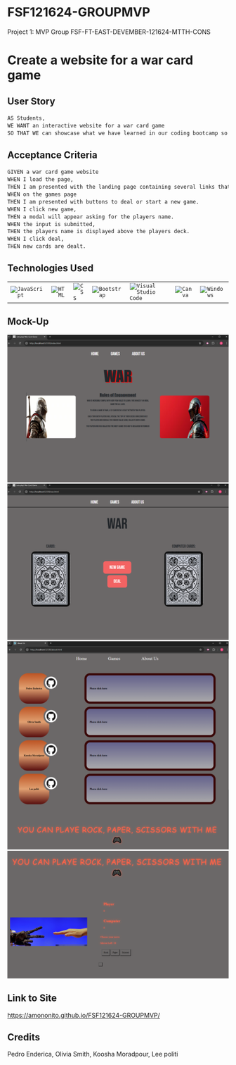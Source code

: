 # FSF121624-GROUPMVP

Project 1: MVP Group FSF-FT-EAST-DEVEMBER-121624-MTTH-CONS

# Create a website for a war card game

## User Story

```md
AS Students,
WE WANT an interactive website for a war card game
SO THAT WE can showcase what we have learned in our coding bootcamp so far.
```

## Acceptance Criteria

```md
GIVEN a war card game website
WHEN I load the page,
THEN I am presented with the landing page containing several links that direct to Home, Games, and About Us pages.
WHEN on the games page
THEN I am presented with buttons to deal or start a new game.
WHEN I click new game,
THEN a modal will appear asking for the players name.
WHEN the input is submitted,
THEN the players name is displayed above the players deck.
WHEN I click deal,
THEN new cards are dealt.
```

## Technologies Used

<div >
	<table>
		<tr>
			<td><code><img width="50" src="https://raw.githubusercontent.com/marwin1991/profile-technology-icons/refs/heads/main/icons/javascript.png" alt="JavaScript" title="JavaScript"/></code></td>
			<td><code><img width="50" src="https://raw.githubusercontent.com/marwin1991/profile-technology-icons/refs/heads/main/icons/html.png" alt="HTML" title="HTML"/></code></td>
			<td><code><img width="50" src="https://raw.githubusercontent.com/marwin1991/profile-technology-icons/refs/heads/main/icons/css.png" alt="CSS" title="CSS"/></code></td>
			<td><code><img width="50" src="https://raw.githubusercontent.com/marwin1991/profile-technology-icons/refs/heads/main/icons/bootstrap.png" alt="Bootstrap" title="Bootstrap"/></code></td>
			<td><code><img width="50" src="https://raw.githubusercontent.com/marwin1991/profile-technology-icons/refs/heads/main/icons/visual_studio_code.png" alt="Visual Studio Code" title="Visual Studio Code"/></code></td>
			<td><code><img width="50" src="https://raw.githubusercontent.com/marwin1991/profile-technology-icons/refs/heads/main/icons/canva.png" alt="Canva" title="Canva"/></code></td>
			<td><code><img width="50" src="https://raw.githubusercontent.com/marwin1991/profile-technology-icons/refs/heads/main/icons/windows.png" alt="Windows" title="Windows"/></code></td>
		</tr>
	</table>
</div>

## Mock-Up

<img src="./Media/war_home.PNG">
<img src="./Media/war_game.PNG">
<img src="./Media/war_aboutus.PNG">
<img src="./Media/war_RPS.PNG">

## Link to Site

https://amononito.github.io/FSF121624-GROUPMVP/

## Credits

Pedro Enderica, Olivia Smith, Koosha Moradpour, Lee politi
